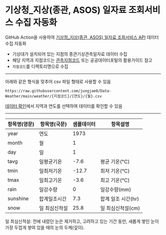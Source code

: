 # 기상청_지상(종관, ASOS) 일자료 조회서비스 수집 자동화

GitHub Action을 사용하여 [기상청_지상(종관, ASOS) 일자료 조회서비스 API](https://www.data.go.kr/data/15059093/openapi.do) 데이터 수집 자동화
- 기상대가 설치되어 있는 지점의 종관기상관측일자료 데이터 수집
- 해당 지역과 지점코드는 [관측지점코드](./input/관측지점코드.csv) 또는 공공데이터포털의 활용가이드 참고
- ```지점코드```를 디렉토리명으로 수집

----

아래와 같은 형식을 맞추어 csv 파일 형태로 사용할 수 있음

```https://raw.githubusercontent.com/jungjae0/Data-Weather/main/weather/{지점코드}/{연도}/{월}.csv```

[데이터 확인](https://koreaweather.streamlit.app/)에서 지역과 연도를 선택하여 데이터를 확인할 수 있음


----

| 항목명(영문)  | 항목명(국문) | 샘플데이터 | 항목설명         |
|----------|---------|-------|--------------|
| year     | 연도      | 1973  |              |
| month    | 월       | 1     |              |
| day      | 일       | 1     |              |
| tavg     | 일평균기온   | -7.6  | 평균 기온(°C)    |
| tmin     | 일최저기온   | -12.7 | 최저 기온(°C)    |
| tmax     | 일최고기온   | -3.6  | 최고 기온(°C)    |
| rain     | 일강수량    | 0     | 일강수량(mm)     |
| sunshine | 합계일조시간  | 7.3   | 합계 일조 시간(hr) |
| snow     | 일 최심신적설        | 25.8  | 일 최심신적설(cm)  |

일 최심신적설: 전에 내렸던 눈은 제거하고, 고려하고 있는 기간 동안, 새롭게 쌓인 눈이 가장 두껍게 쌓여 있을 때의 눈의 두께(깊이).

